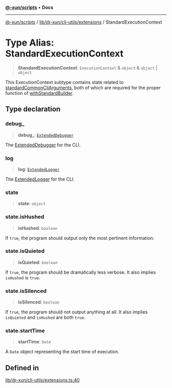 [**@-xun/scripts**](../../../../../README.md) • **Docs**

***

[@-xun/scripts](../../../../../README.md) / [lib/@-xun/cli-utils/extensions](../README.md) / StandardExecutionContext

# Type Alias: StandardExecutionContext

> **StandardExecutionContext**: `ExecutionContext` & `object` & `object` \| `object`

This ExecutionContext subtype contains state related to
[standardCommonCliArguments](../variables/standardCommonCliArguments.md), both of which are required for the proper
function of [withStandardBuilder](../functions/withStandardBuilder.md).

## Type declaration

### debug\_

> **debug\_**: [`ExtendedDebugger`](../../../../debug-extended/interfaces/ExtendedDebugger.md)

The [ExtendedDebugger](../../../../debug-extended/interfaces/ExtendedDebugger.md) for the CLI.

### log

> **log**: [`ExtendedLogger`](../../../../rejoinder/interfaces/ExtendedLogger.md)

The [ExtendedLogger](../../../../rejoinder/interfaces/ExtendedLogger.md) for the CLI.

### state

> **state**: `object`

### state.isHushed

> **isHushed**: `boolean`

If `true`, the program should output only the most pertinent information.

### state.isQuieted

> **isQuieted**: `boolean`

If `true`, the program should be dramatically less verbose. It also
implies `isHushed` is `true`.

### state.isSilenced

> **isSilenced**: `boolean`

If `true`, the program should not output anything at all. It also implies
`isQuieted` and `isHushed` are both `true`.

### state.startTime

> **startTime**: `Date`

A `Date` object representing the start time of execution.

## Defined in

[lib/@-xun/cli-utils/extensions.ts:40](https://github.com/Xunnamius/xscripts/blob/05e56e787e73d42855fcd3ce10aff7f8f6e6c4c7/lib/@-xun/cli-utils/extensions.ts#L40)
